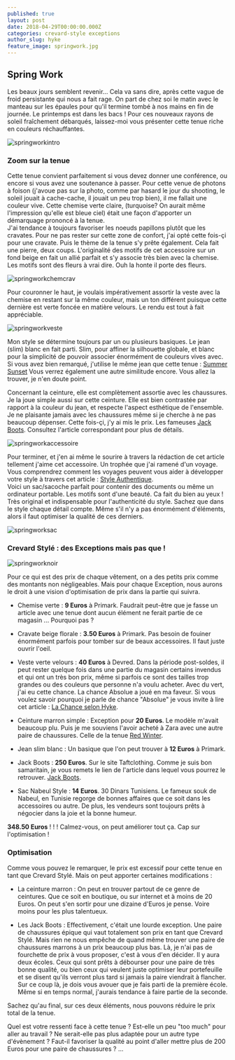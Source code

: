 ```yaml
---
published: true
layout: post
date: 2018-04-29T00:00:00.000Z
categories: crevard-style exceptions
author_slug: hyke
feature_image: springwork.jpg
---
```

## Spring Work

Les beaux jours semblent revenir... Cela va sans dire, après cette vague de froid persistante qui nous a fait rage. On part de chez soi le matin avec le manteau sur les épaules pour qu'il termine tombé à nos mains en fin de journée. Le printemps est dans les bacs ! Pour ces nouveaux rayons de soleil fraîchement débarqués, laissez-moi vous présenter cette tenue riche en couleurs réchauffantes.

![springworkintro]({{site.url}}/{{site.baseurl}}img/springworkintro.jpg)

### Zoom sur la tenue

Cette tenue convient parfaitement si vous devez donner une conférence, ou encore si vous avez une soutenance à passer. Pour cette venue de photons à foison (j'avoue pas sur la photo, comme par hasard le jour du shooting, le soleil jouait à cache-cache, il jouait un peu trop bien), il me fallait une couleur vive. Cette chemise verte claire, (turquoise? On aurait même l'impression qu'elle est bleue ciel) était une façon d'apporter un démarquage prononcé à la tenue.  
J'ai tendance à toujours favoriser les noeuds papillons plutôt que les cravates. Pour ne pas rester sur cette zone de confort, j'ai opté cette fois-çi pour une cravate. Puis le thème de la tenue s'y prête également. Cela fait une pierre, deux coups. L'originalité des motifs de cet accessoire sur un fond beige en fait un allié parfait et s'y associe très bien avec la chemise. Les motifs sont des fleurs à vrai dire. Ouh la honte il porte des fleurs.

![springworkchemcrav]({{site.url}}/{{site.baseurl}}img/springworkchemcrav.jpg)

Pour couronner le haut, je voulais impérativement assortir la veste avec la chemise en restant sur la même couleur, mais un ton différent puisque cette dernière est verte foncée en matière velours. Le rendu est tout à fait appréciable.

![springworkveste]({{site.url}}/{{site.baseurl}}img/springworkveste.png)

Mon style se détermine toujours par un ou plusieurs basiques. Le jean (slim) blanc en fait parti. Slim, pour affiner la silhouette globale, et blanc pour la simplicité de pouvoir associer énormément de couleurs vives avec. Si vous avez bien remarqué, j'utilise le même jean que cette tenue : [Summer Sunset](http://www.crevardstyle.com/Summer-Sunset)
Vous verrez également une autre similitude encore. Vous allez la trouver, je n'en doute point.  

Concernant la ceinture, elle est complètement assortie avec les chaussures. Je la joue simple aussi sur cette ceinture. Elle est bien contrastée par rapport à la couleur du jean, et respecte l'aspect esthétique de l'ensemble.  
Je ne plaisante jamais avec les chaussures même si je cherche à ne pas beaucoup dépenser. Cette fois-çi, j'y ai mis le prix. Les fameuses [Jack Boots](http://www.crevardstyle.com/Les-Jack-Boots-Légendaires). Consultez l'article correspondant pour plus de détails.

![springworkaccessoire]({{site.url}}/{{site.baseurl}}img/springworkaccessoire.png)

Pour terminer, et j'en ai même le sourire à travers la rédaction de cet article tellement j'aime cet accessoire. Un trophée que j'ai ramené d'un voyage. Vous comprendrez comment les voyages peuvent vous aider à développer votre style à travers cet article : [Style Authentique](http://www.crevardstyle.com/Comment-voyager-peut-rendre-votre-style-authentique).  
Voici un sac/sacoche parfait pour contenir des documents ou même un ordinateur portable. Les motifs sont d'une beauté. Ca fait du bien au yeux ! Très original et indispensable pour l'authenticité du style. Sachez que dans le style chaque détail compte. Même s'il n'y a pas énormément d'éléments, alors il faut optimiser la qualité de ces derniers.

![springworksac]({{site.url}}/{{site.baseurl}}img/springworksac.jpg)

### Crevard Stylé : des Exceptions mais pas que !

![springworknoir]({{site.url}}/{{site.baseurl}}img/springworknoir.jpg)

Pour ce qui est des prix de chaque vêtement, on a des petits prix comme des montants non négligeables. Mais pour chaque Exception, nous aurons le droit à une vision d'optimisation de prix dans la partie qui suivra.

* Chemise verte : **9 Euros** à Primark. Faudrait peut-être que je fasse un article avec une tenue dont aucun élément ne ferait partie de ce magasin ... Pourquoi pas ?

* Cravate beige florale : **3.50 Euros** à Primark. Pas besoin de fouiner énormément parfois pour tomber sur de beaux accessoires. Il faut juste ouvrir l'oeil.

* Veste verte velours : **40 Euros** à Devred. Dans la période post-soldes, il peut rester quelque fois dans une partie du magasin certains invendus et qui ont un très bon prix, même si parfois ce sont des tailles trop grandes ou des couleurs que personne n'a voulu acheter. Avec du vert, j'ai eu cette chance. La chance Absolue a joué en ma faveur. Si vous voulez savoir pourquoi je parle de chance "Absolue" je vous invite à lire cet article : [La Chance selon Hyke](http://www.crevardstyle.com/La-Chance-Selon-Hyke).

* Ceinture marron simple : Exception pour **20 Euros**. Le modèle m'avait beaucoup plu. Puis je me souviens l'avoir acheté à Zara avec une autre paire de chaussures. Celle de la tenue [Red Winter](http://www.crevardstyle.com/Red-Winter).

* Jean slim blanc : Un basique que l'on peut trouver à **12 Euros** à Primark.

* Jack Boots : **250 Euros**. Sur le site Taftclothing. Comme je suis bon samaritain, je vous remets le lien de l'article dans lequel vous pourrez le retrouver. [Jack Boots](http://www.crevardstyle.com/Les-Jack-Boots-Légendaires).

* Sac Nabeul Style : **14 Euros**. 30 Dinars Tunisiens. Le fameux souk de Nabeul, en Tunisie regorge de bonnes affaires que ce soit dans les accessoires ou autre. De plus, les vendeurs sont toujours prêts à négocier dans la joie et la bonne humeur.  

**348.50 Euros** ! ! ! Calmez-vous, on peut améliorer tout ça. Cap sur l'optimisation !

### Optimisation

Comme vous pouvez le remarquer, le prix est excessif pour cette tenue en tant que Crevard Stylé. Mais on peut apporter certaines modifications :

* La ceinture marron : On peut en trouver partout de ce genre de ceintures. Que ce soit en boutique, ou sur internet et à moins de 20 Euros. On peut s'en sortir pour une dizaine d'Euros je pense. Voire moins pour les plus talentueux.

* Les Jack Boots : Effectivement, c'était une lourde exception. Une paire de chaussures épique qui vaut totalement son prix en tant que Crevard Stylé. Mais rien ne nous empêche de quand même trouver une paire de chaussures marrons à un prix beaucoup plus bas. Là, je n'ai pas de fourchette de prix à vous proposer, c'est à vous d'en décider. Il y aura deux écoles. Ceux qui sont prêts à débourser pour une paire de très bonne qualité, ou bien ceux qui veulent juste optimiser leur portefeuille et se disent qu'ils verront plus tard si jamais la paire viendrait à flancher. Sur ce coup là, je dois vous avouer que je fais parti de la première école. Même si en temps normal, j'aurais tendance à faire partie de la seconde.  

Sachez qu'au final, sur ces deux éléments, nous pouvons réduire le prix total de la tenue.  

Quel est votre ressenti face à cette tenue ? Est-elle un peu "too much" pour aller au travail ? Ne serait-elle pas plus adaptée pour un autre type d'évènement ? Faut-il favoriser la qualité au point d'aller mettre plus de 200 Euros pour une paire de chaussures ? ...